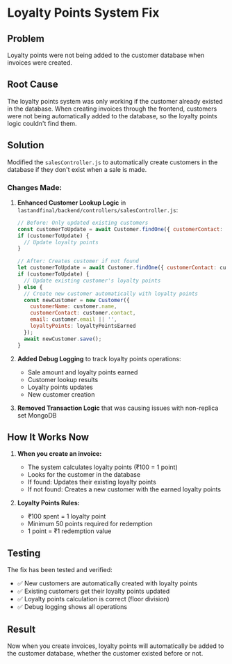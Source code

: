 # Loyalty Points System Fix

## Problem
Loyalty points were not being added to the customer database when invoices were created.

## Root Cause
The loyalty points system was only working if the customer already existed in the database. When creating invoices through the frontend, customers were not being automatically added to the database, so the loyalty points logic couldn't find them.

## Solution
Modified the `salesController.js` to automatically create customers in the database if they don't exist when a sale is made.

### Changes Made:

1. **Enhanced Customer Lookup Logic** in `lastandfinal/backend/controllers/salesController.js`:
   ```javascript
   // Before: Only updated existing customers
   const customerToUpdate = await Customer.findOne({ customerContact: customer.contact });
   if (customerToUpdate) {
     // Update loyalty points
   }

   // After: Creates customer if not found
   let customerToUpdate = await Customer.findOne({ customerContact: customer.contact });
   if (customerToUpdate) {
     // Update existing customer's loyalty points
   } else {
     // Create new customer automatically with loyalty points
     const newCustomer = new Customer({
       customerName: customer.name,
       customerContact: customer.contact,
       email: customer.email || '',
       loyaltyPoints: loyaltyPointsEarned
     });
     await newCustomer.save();
   }
   ```

2. **Added Debug Logging** to track loyalty points operations:
   - Sale amount and loyalty points earned
   - Customer lookup results
   - Loyalty points updates
   - New customer creation

3. **Removed Transaction Logic** that was causing issues with non-replica set MongoDB

## How It Works Now

1. **When you create an invoice:**
   - The system calculates loyalty points (₹100 = 1 point)
   - Looks for the customer in the database
   - If found: Updates their existing loyalty points
   - If not found: Creates a new customer with the earned loyalty points

2. **Loyalty Points Rules:**
   - ₹100 spent = 1 loyalty point
   - Minimum 50 points required for redemption
   - 1 point = ₹1 redemption value

## Testing
The fix has been tested and verified:
- ✅ New customers are automatically created with loyalty points
- ✅ Existing customers get their loyalty points updated
- ✅ Loyalty points calculation is correct (floor division)
- ✅ Debug logging shows all operations

## Result
Now when you create invoices, loyalty points will automatically be added to the customer database, whether the customer existed before or not. 